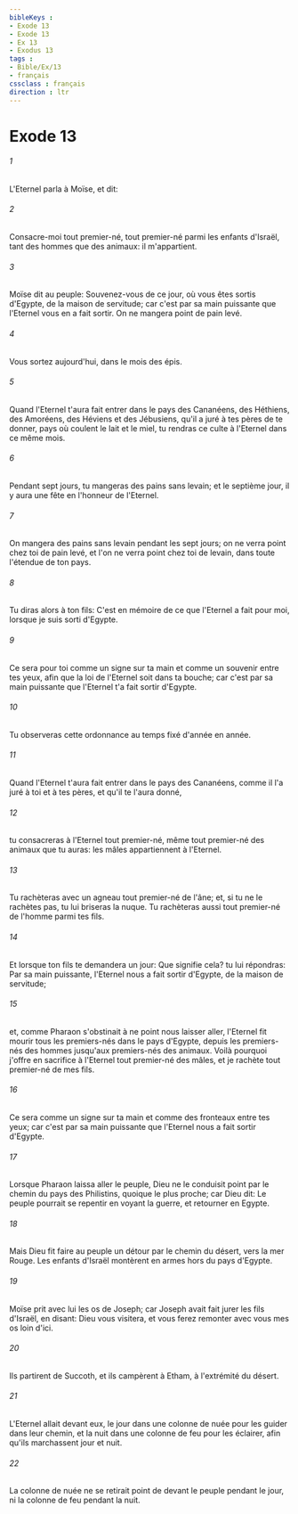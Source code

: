 ```yaml
---
bibleKeys : 
- Exode 13
- Exode 13
- Ex 13
- Exodus 13
tags : 
- Bible/Ex/13
- français
cssclass : français
direction : ltr
---
```


# Exode 13

###### 1
L'Eternel parla à Moïse, et dit:
###### 2
Consacre-moi tout premier-né, tout premier-né parmi les enfants d'Israël, tant des hommes que des animaux: il m'appartient.
###### 3
Moïse dit au peuple: Souvenez-vous de ce jour, où vous êtes sortis d'Egypte, de la maison de servitude; car c'est par sa main puissante que l'Eternel vous en a fait sortir. On ne mangera point de pain levé.
###### 4
Vous sortez aujourd'hui, dans le mois des épis.
###### 5
Quand l'Eternel t'aura fait entrer dans le pays des Cananéens, des Héthiens, des Amoréens, des Héviens et des Jébusiens, qu'il a juré à tes pères de te donner, pays où coulent le lait et le miel, tu rendras ce culte à l'Eternel dans ce même mois.
###### 6
Pendant sept jours, tu mangeras des pains sans levain; et le septième jour, il y aura une fête en l'honneur de l'Eternel.
###### 7
On mangera des pains sans levain pendant les sept jours; on ne verra point chez toi de pain levé, et l'on ne verra point chez toi de levain, dans toute l'étendue de ton pays.
###### 8
Tu diras alors à ton fils: C'est en mémoire de ce que l'Eternel a fait pour moi, lorsque je suis sorti d'Egypte.
###### 9
Ce sera pour toi comme un signe sur ta main et comme un souvenir entre tes yeux, afin que la loi de l'Eternel soit dans ta bouche; car c'est par sa main puissante que l'Eternel t'a fait sortir d'Egypte.
###### 10
Tu observeras cette ordonnance au temps fixé d'année en année.
###### 11
Quand l'Eternel t'aura fait entrer dans le pays des Cananéens, comme il l'a juré à toi et à tes pères, et qu'il te l'aura donné,
###### 12
tu consacreras à l'Eternel tout premier-né, même tout premier-né des animaux que tu auras: les mâles appartiennent à l'Eternel.
###### 13
Tu rachèteras avec un agneau tout premier-né de l'âne; et, si tu ne le rachètes pas, tu lui briseras la nuque. Tu rachèteras aussi tout premier-né de l'homme parmi tes fils.
###### 14
Et lorsque ton fils te demandera un jour: Que signifie cela? tu lui répondras: Par sa main puissante, l'Eternel nous a fait sortir d'Egypte, de la maison de servitude;
###### 15
et, comme Pharaon s'obstinait à ne point nous laisser aller, l'Eternel fit mourir tous les premiers-nés dans le pays d'Egypte, depuis les premiers-nés des hommes jusqu'aux premiers-nés des animaux. Voilà pourquoi j'offre en sacrifice à l'Eternel tout premier-né des mâles, et je rachète tout premier-né de mes fils.
###### 16
Ce sera comme un signe sur ta main et comme des fronteaux entre tes yeux; car c'est par sa main puissante que l'Eternel nous a fait sortir d'Egypte.
###### 17
Lorsque Pharaon laissa aller le peuple, Dieu ne le conduisit point par le chemin du pays des Philistins, quoique le plus proche; car Dieu dit: Le peuple pourrait se repentir en voyant la guerre, et retourner en Egypte.
###### 18
Mais Dieu fit faire au peuple un détour par le chemin du désert, vers la mer Rouge. Les enfants d'Israël montèrent en armes hors du pays d'Egypte.
###### 19
Moïse prit avec lui les os de Joseph; car Joseph avait fait jurer les fils d'Israël, en disant: Dieu vous visitera, et vous ferez remonter avec vous mes os loin d'ici.
###### 20
Ils partirent de Succoth, et ils campèrent à Etham, à l'extrémité du désert.
###### 21
L'Eternel allait devant eux, le jour dans une colonne de nuée pour les guider dans leur chemin, et la nuit dans une colonne de feu pour les éclairer, afin qu'ils marchassent jour et nuit.
###### 22
La colonne de nuée ne se retirait point de devant le peuple pendant le jour, ni la colonne de feu pendant la nuit.
